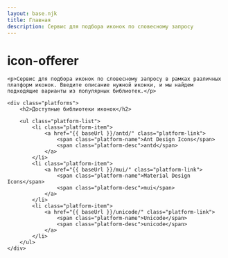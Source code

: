 ```yaml
---
layout: base.njk
title: Главная
description: Сервис для подбора иконок по словесному запросу
---
```


<div class="container">
    <h1>icon-offerer</h1>
    
    <p>Сервис для подбора иконок по словесному запросу в рамках различных платформ иконок. Введите описание нужной иконки, и мы найдем подходящие варианты из популярных библиотек.</p>
    
    <div class="platforms">
        <h2>Доступные библиотеки иконок</h2>
        
        <ul class="platform-list">
            <li class="platform-item">
                <a href="{{ baseUrl }}/antd/" class="platform-link">
                    <span class="platform-name">Ant Design Icons</span>
                    <span class="platform-desc">antd</span>
                </a>
            </li>
            <li class="platform-item">
                <a href="{{ baseUrl }}/mui/" class="platform-link">
                    <span class="platform-name">Material Design Icons</span>
                    <span class="platform-desc">mui</span>
                </a>
            </li>
            <li class="platform-item">
                <a href="{{ baseUrl }}/unicode/" class="platform-link">
                    <span class="platform-name">Unicode</span>
                    <span class="platform-desc">unicode</span>
                </a>
            </li>
        </ul>
    </div>
</div>
